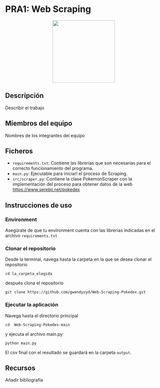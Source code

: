 # PRA1: Web Scraping

<p align="center">
  <img src="https://cdn.pixabay.com/photo/2016/07/23/13/18/pokemon-1536847_1280.png" width="200" height="200">
</p>

## Descripción

Describir el trabajo

## Miembros del equipo

Nombres de los integrantes del equipo

## Ficheros

- `requirements.txt`: Contiene las librerías que son necesarias para el correcto funcionamiento del programa.
- `main.py`: Ejecutable para iniciarl el proceso de Scraping.
- `src/scraper.py`: Contiene la clase PokemonScraper con la implementación del proceso para obtener datos de la web https://www.serebii.net/pokedex

## Instrucciones de uso

### Environment
Asegúrate de que tu environment cuenta con las librerías indicadas en el archivo `requirements.txt`

### Clonar el repositorio
Desde la terminal, navega hasta la carpeta en la que se desea clonar el repositorio

`cd la_carpeta_elegida`

después clona el repositorio

 `git clone https://github.com/gwendysyd/Web-Scraping-Pokedex.git`

### Ejecutar la aplicación
Navega hasta el directorio principal

`cd  Web-Scraping-Pokedex-main`

y ejecuta el archivo main.py
 
`python main.py`

El csv final con el resultado se guardará en la carpeta `output`.

## Recursos

Añadir bibliografía
